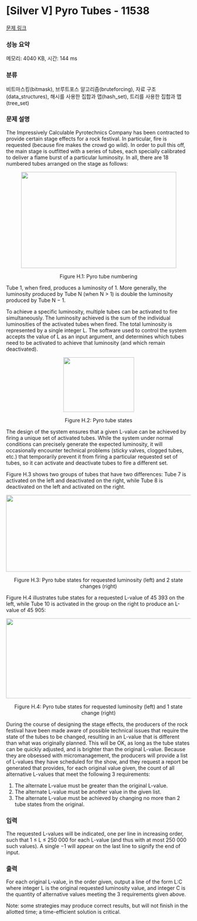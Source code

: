 # [Silver V] Pyro Tubes - 11538 

[문제 링크](https://www.acmicpc.net/problem/11538) 

### 성능 요약

메모리: 4040 KB, 시간: 144 ms

### 분류

비트마스킹(bitmask), 브루트포스 알고리즘(bruteforcing), 자료 구조(data_structures), 해시를 사용한 집합과 맵(hash_set), 트리를 사용한 집합과 맵(tree_set)

### 문제 설명

<p>The Impressively Calculable Pyrotechnics Company has been contracted to provide certain stage effects for a rock festival. In particular, fire is requested (because fire makes the crowd go wild). In order to pull this off, the main stage is outfitted with a series of tubes, each specially calibrated to deliver a flame burst of a particular luminosity. In all, there are 18 numbered tubes arranged on the stage as follows:</p>

<p style="text-align: center;"><img alt="" src="" style="height:262px; width:423px"></p>

<p style="text-align: center;">Figure H.1: Pyro tube numbering</p>

<p>Tube 1, when fired, produces a luminosity of 1. More generally, the luminosity produced by Tube N (when N > 1) is double the luminosity produced by Tube N − 1.</p>

<p>To achieve a specific luminosity, multiple tubes can be activated to fire simultaneously. The luminosity achieved is the sum of the individual luminosities of the activated tubes when fired. The total luminosity is represented by a single integer L. The software used to control the system accepts the value of L as an input argument, and determines which tubes need to be activated to achieve that luminosity (and which remain deactivated).</p>

<p style="text-align: center;"><img alt="" src="" style="height:149px; width:193px"></p>

<p style="text-align: center;">Figure H.2: Pyro tube states</p>

<p>The design of the system ensures that a given L-value can be achieved by firing a unique set of activated tubes. While the system under normal conditions can precisely generate the expected luminosity, it will occasionally encounter technical problems (sticky valves, clogged tubes, etc.) that temporarily prevent it from firing a particular requested set of tubes, so it can activate and deactivate tubes to fire a different set.</p>

<p>Figure H.3 shows two groups of tubes that have two differences: Tube 7 is activated on the left and deactivated on the right, while Tube 8 is deactivated on the left and activated on the right.</p>

<p style="text-align: center;"><img alt="" src="" style="height:209px; width:591px"></p>

<p style="text-align: center;">Figure H.3: Pyro tube states for requested luminosity (left) and 2 state changes (right)</p>

<p>Figure H.4 illustrates tube states for a requested L-value of 45 393 on the left, while Tube 10 is activated in the group on the right to produce an L-value of 45 905:</p>

<p style="text-align: center;"><img alt="" src="" style="height:218px; width:592px"></p>

<p style="text-align: center;">Figure H.4: Pyro tube states for requested luminosity (left) and 1 state change (right)</p>

<p>During the course of designing the stage effects, the producers of the rock festival have been made aware of possible technical issues that require the state of the tubes to be changed, resulting in an L-value that is different than what was originally planned. This will be OK, as long as the tube states can be quickly adjusted, and is brighter than the original L-value. Because they are obsessed with micromanagement, the producers will provide a list of L-values they have scheduled for the show, and they request a report be generated that provides, for each original value given, the count of all alternative L-values that meet the following 3 requirements:</p>

<ol>
	<li>The alternate L-value must be greater than the original L-value.</li>
	<li>The alternate L-value must be another value in the given list.</li>
	<li>The alternate L-value must be achieved by changing no more than 2 tube states from the original.</li>
</ol>

### 입력 

 <p>The requested L-values will be indicated, one per line in increasing order, such that 1 ≤ L ≤ 250 000 for each L-value (and thus with at most 250 000 such values). A single −1 will appear on the last line to signify the end of input.</p>

### 출력 

 <p>For each original L-value, in the order given, output a line of the form L:C where integer L is the original requested luminosity value, and integer C is the quantity of alternative values meeting the 3 requirements given above.</p>

<p>Note: some strategies may produce correct results, but will not finish in the allotted time; a time-efficient solution is critical.</p>

